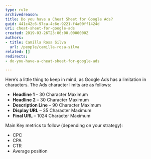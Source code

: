 ```yaml
---
type: rule
archivedreason: 
title: Do you have a Cheat Sheet for Google Ads?
guid: 441c42c6-97ca-4c6e-9221-f4a00ff1424d
uri: cheat-sheet-for-google-ads
created: 2019-03-26T23:06:00.0000000Z
authors:
- title: Camilla Rosa Silva
  url: /people/camilla-rosa-silva
related: []
redirects:
- do-you-have-a-cheat-sheet-for-google-ads

---
```


Here’s a little thing to keep in mind, as Google Ads has a limitation in characters. The Ads character limits are as follows:

<!--endintro-->

* **Headline 1**  – 30 Character Maximum
* **Headline 2** – 30 Character Maximum
* **Description Line** – 90 Character Maximum
* **Display URL** – 35 Character Maximum
* **Final URL** – 1024 Character Maximum


Main Key metrics to follow (depending on your strategy):

* CPC
* CPA
* CTR
* Average position
